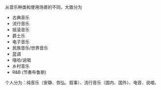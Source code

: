 
从音乐种类和使用场景的不同，大致分为
- 古典音乐
- 流行音乐
- 摇滚音乐
- 爵士乐
- 电子音乐
- 民族音乐/世界音乐
- 蓝调
- 嘻哈/说唱
- 乡村音乐
- R&B (节奏布鲁斯)

个人分为：纯音乐（安静、恢弘、叙事）、流行音乐（国内、国外）、电音、说唱、